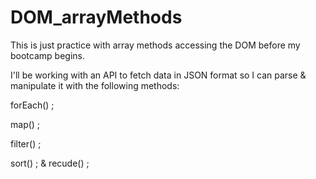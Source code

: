 # DOM_arrayMethods

This is just practice with array methods accessing the DOM before my bootcamp begins.

I'll be working with an API to fetch data in JSON format so I can parse & manipulate it with the following methods:

forEach() ;

map() ;

filter() ;

sort() ;
&
recude() ;